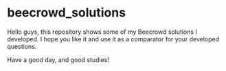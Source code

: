 # beecrowd_solutions
Hello guys, this repository shows some of my Beecrowd solutions I developed. I hope you like it and use it as a comparator for your developed questions.

Have a good day, and good studies!
